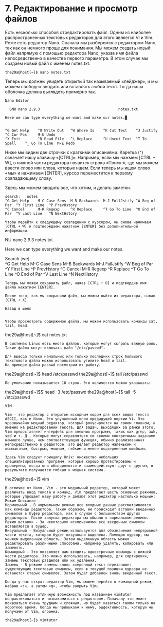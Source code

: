 # 7. Редактирование и просмотр файлов

Есть несколько способов отредактировать файл. Одним из наиболее распространенных текстовых редакторов для этого является Vi и Vim. Реже есть редактор Nano. Сначала мы разберемся с редактором Nano, так как он немного проще для понимания. Мы можем создать новый файл напрямую с помощью редактора Nano, указав имя файла непосредственно в качестве первого параметра. В этом случае мы создаем новый файл с именем notes.txt.
```
the29a@host[~]$ nano notes.txt
```
Теперь мы должны увидеть открытый так называемый «пейджер», и мы можем свободно вводить или вставлять любой текст. Тогда наша оболочка должна выглядеть примерно так.
```
Nano Editor

  GNU nano 2.9.3                                    notes.txt                                              

Here we can type everything we want and make our notes.▓


^G Get Help    ^O Write Out   ^W Where Is    ^K Cut Text    ^J Justify     ^C Cur Pos     M-U Undo
^X Exit        ^R Read File   ^\ Replace     ^U Uncut Text  ^T To Spell    ^_ Go To Line  M-E Redo
```
Ниже мы видим две строчки с краткими описаниями. Каретка (^) означает нашу клавишу «[CTRL]». Например, если мы нажмем [CTRL + W], в нижней части редактора появится строка «Поиск:», где мы можем ввести слово или слова, которые ищем. Если теперь мы ищем слово «мы» и нажимаем [ENTER], курсор переместится к первому совпадающему слову.

Здесь мы можем вводить все, что хотим, и делать заметки.
```
search:   notes                                                                                            
^G Get Help    M-C Case Sens  M-B Backwards  M-J FullJstify ^W Beg of Par  ^Y First Line  ^P PrevHstory
^C Cancel      M-R Regexp     ^R Replace     ^T Go To Line  ^O End of Par  ^V Last Line   ^N NextHstory

Чтобы перейти к следующему совпадению с курсором, мы снова нажимаем [CTRL + W] и подтверждаем нажатием [ENTER] без дополнительной информации.
```
NU nano 2.9.3                                    notes.txt                                              

Here we can type everything we want and make our notes.

Search [we]:                                                                                               
^G Get Help    M-C Case Sens  M-B Backwards  M-J FullJstify ^W Beg of Par  ^Y First Line  ^P PrevHstory
^C Cancel      M-R Regexp     ^R Replace     ^T Go To Line  ^O End of Par  ^V Last Line   ^N NextHstory
```
Теперь мы можем сохранить файл, нажав [CTRL + O] и подтвердив имя файла нажатием [ENTER].

После того, как мы сохранили файл, мы можем выйти из редактора, нажав [CTRL + X].

Назад в шелл


Чтобы просмотреть содержимое файла, мы можем использовать команды cat, tail, head.
```
the29a@host[~]$ cat notes.txt
```
В системах Linux есть много файлов, которые могут сыграть важную роль. Такие файлы могут включать файл "/etc/passwd".

Для вывода только начальных или только последних строк большого текстового файла можно использовать утилите head и tail.
На примере файла passwd посмотрим их работу.
```
the29a@host[~]$ head /etc/passwd
the29a@host[~]$ tail /etc/passwd
```
По умолчанию показывается 10 строк. Это количество можно указывать:
```
the29a@host[~]$$ head -3 /etc/passwd
the29a@host[~]$ tail -5 /etc/passwd
```
VIM

Vim - это редактор с открытым исходным кодом для всех видов текста ASCII, как и Nano. Это улучшенный клон предыдущей версии Vi. Это чрезвычайно мощный редактор, который фокусируется на самом главном, а именно на редактировании текста. Для задач, выходящих за рамки этого, Vim предоставляет интерфейс для внешних программ, таких как grep, awk, sed и т. Д., Которые могут справляться со своими конкретными задачами намного лучше, чем соответствующая функция, обычно реализованная непосредственно в редакторе. Это делает редактор маленьким и компактным, быстрым, мощным, гибким и менее подверженным ошибкам.

Здесь Vim следует принципу Unix: множество небольших специализированных программ, которые хорошо протестированы и проверены, когда они объединяются и взаимодействуют друг с другом, в результате получается гибкая и мощная система.
```
the29a@host[~]$ vim
```
В отличие от Nano, Vim - это модальный редактор, который может различать ввод текста и команд. Vim предлагает шесть основных режимов, которые упрощают нашу работу и делают этот редактор настолько мощным:
Режим Описание
Нормальный - В нормальном режиме все входные данные рассматриваются как команды редактора. Таким образом, не происходит вставки введенных символов в буфер редактора, как в случае с большинством других редакторов. После запуска редактора мы обычно в нормальном режиме.
Режим вставки - За некоторыми исключениями все введенные символы вставляются в буфер.
Визуальный - Визуальный режим используется для обозначения непрерывной части текста, которая будет визуально выделена. Помещая курсор, мы меняем выделенную область. Затем выделенную область можно редактировать различными способами, например удалять, копировать или заменять.
Командный - Это позволяет нам вводить однострочные команды в нижней части редактора. Это можно использовать, например, для сортировки, замены текстовых разделов или их удаления.
Замены - В режиме замены вновь введенный текст перезапишет существующие текстовые символы, если в текущей позиции курсора не останется старых символов. Затем будет добавлен вновь введенный текст.

Когда у нас открыт редактор Vim, мы можем перейти в командный режим, набрав «:», а затем «q», чтобы закрыть Vim.

Vim предлагает отличную возможность под названием vimtutor попрактиковаться и познакомиться с редактором. Поначалу это может показаться очень трудным и сложным, но будет казаться таким только на короткое время. Когда мы привыкаем к нему, эффективность, которую мы получаем от Vim, огромна.

the29a@host[~]$ vimtutor